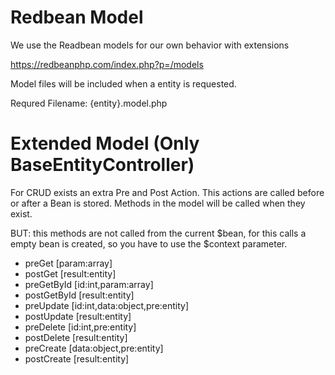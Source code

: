 # Redbean Model
We use the Readbean models for our own behavior with extensions

https://redbeanphp.com/index.php?p=/models

Model files will be included when a entity is requested.

Requred Filename:  {entity}.model.php

# Extended Model (Only BaseEntityController)

For CRUD exists an extra Pre and Post Action. This actions are called before or after a Bean is stored. 
Methods in the model will be called when they exist. 

BUT: this methods are not called from the current $bean, for this calls a empty bean is created, so you have to use the $context parameter. 

- preGet [param:array]
- postGet [result:entity]
- preGetById [id:int,param:array]
- postGetById [result:entity]
- preUpdate [id:int,data:object,pre:entity]
- postUpdate [result:entity]
- preDelete [id:int,pre:entity]
- postDelete [result:entity]
- preCreate [data:object,pre:entity]
- postCreate [result:entity]